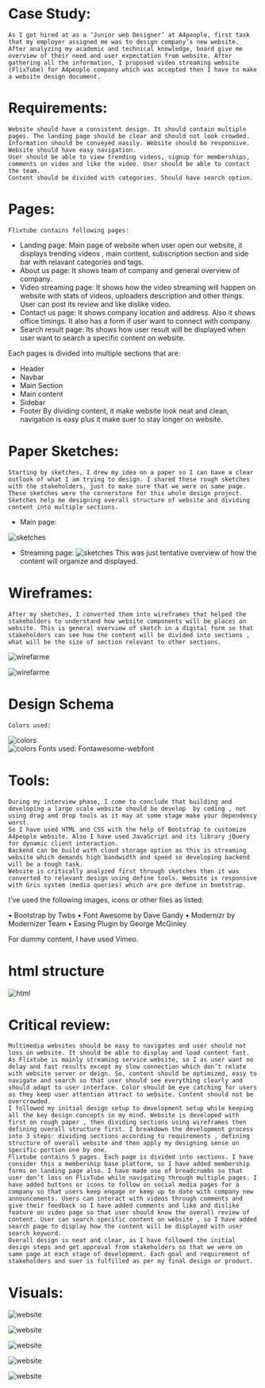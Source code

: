 
# Case Study:
	As I got hired at as a ‘Junior web Designer’ at A4people, first task that my employer assigned me was to design company’s new website. After analyzing my academic and technical knowledge, board give me overview of their need and user expectation from website. After gathering all the information, I proposed video streaming website (FlixTube) for A4people company which was accepted then I have to make a website design document. 
# Requirements:	
	Website should have a consistent design. It should contain multiple pages. The landing page should be clear and should not look crowded. Information should be conveyed easily. Website should be responsive. Website should have easy navigation.
	User should be able to view trending videos, signup for memberships, comments on video and like the video. User should be able to contact the team.
	Content should be divided with categories. Should have search option.
# Pages:	
	Flixtube contains following pages:
- Landing page:
Main page of website when user open our website, it displays trending videos , main content, subscription section and side bar with relavant categories and tags.
- About us page:
It shows team of company and general overview of company.
- Video streaming page:
It shows how the video streaming will happen on website with stats of videos, uploaders description and other things. User can post its review and like dislike video.
- Contact us page:
It shows company location and address. Also it shows office timings. It also has a form if user want to connect with company.
- Search result page:
Its shows how user result will be displayed when user want to search a specific content on website.

Each pages is divided into multiple sections that are:
-	Header
-	Navbar
-	Main Section
-	Main content
-	Sidebar
-	Footer
By dividing content, it make website look neat and clean, navigation is easy plus it make suer to stay longer on website.

	
# Paper Sketches:	
	Starting by sketches, I drew my idea on a paper so I can have a clear outlook of what I am trying to design. I shared these rough sketches with the stakeholders, just to make sure that we were on same page. These sketches were the cornerstone for this whole design project. Sketches help me designing overall structure of website and dividing content into multiple sections.

- Main page:

![sketches](img/2.jpeg)



- Streaming page:
![sketches](img/1.jpeg)
This was just tentative overview of how the content will organize and displayed. 

# Wireframes:	
 	After my sketches, I converted them into wireframes that helped the stakeholders to understand how website components will be places on website. This is general overview of sketch in a digital form so that stakeholders can see how the content will be divided into sections , what will be the size of section relevant to other sections.

![wirefarme](img/wf1.png)	
 
 ![wirefarme](img/wf2.png)	

# Design Schema
	Colors used:
  ![colors](img/cl1.png)	
![colors](img/cl2.png)
	Fonts used:
	Fontawesome-webfont

# Tools:
	During my interview phase, I come to conclude that building and developing a large scale website should be develop  by coding , not using drag and drop tools as it may at some stage make your dependency worst.
	So I have used HTML and CSS with the help of Bootstrap to customize A4people website. Also I have used JavaScript and its library jQuery for dynamic client interaction.
    Backend can be build with cloud storage option as this is streaming website which demands high bandwidth and speed so developing backend will be a tough task.
	Website is critically analyzed first through sketches then it was converted to relevant design using define tools. Website is responsive with Gris system (media queries) which are pre define in bootstrap.




I've used the following images, icons or other files as listed:

•	Bootstrap by Twbs
•	Font Awesome by Dave Gandy
•	Modernizr by Modernizer Team
•	Easing Plugin by George McGinley

For dummy content, I have used Vimeo.

# html structure

![html](img/htmlstructure.png)

# Critical review:
	Multimedia websites should be easy to navigates and user should not loss on website. It should be able to display and load content fast. As Flixtube is mainly streaming service website, so I as user want no delay and fast results except my slow connection which don’t relate with website server or deign. So, content should be optimized, easy to navigate and search so that user should see everything clearly and should adapt to user interface. Color should be eye catching for users as they keep user attention attract to website. Content should not be overcrowded.
	I followed my initial design setup to development setup while keeping all the key design concepts in my mind. Website is developed with first on rough paper , then dividing sections using wireframes then defining overall structure first. I breakdown the development process into 3 steps: dividing sections according to requirements , defining structure of overall website and then apply my designing sense on specific portion one by one.
	Flixtube contains 5 pages. Each page is divided into sections. I have consider this a membership base platform, so I have added membership forms on landing page also. I have made use of breadcrumbs so that user don’t loss on FlixTube while navigating through multiple pages. I have added buttons or icons to follow on social media pages for a company so that users keep engage or keep up to date with company new announcements. Users can interact with videos through comments and give their feedback so I have added comments and like and dislike feature on video page so that user should know the overall review of content. User can search specific content on website , so I have added search page to display how the content will be displayed with user search keyword.
	Overall design is neat and clear, as I have followed the initial design steps and get approval from stakeholders so that we were on same page at each stage of development. Each goal and requirement of stakeholders and suer is fulfilled as per my final design or product.

# Visuals:


![website](img/1.png)

![website](img/2.png)

![website](img/3.png)

![website](img/4.png)

![website](img/5.png)